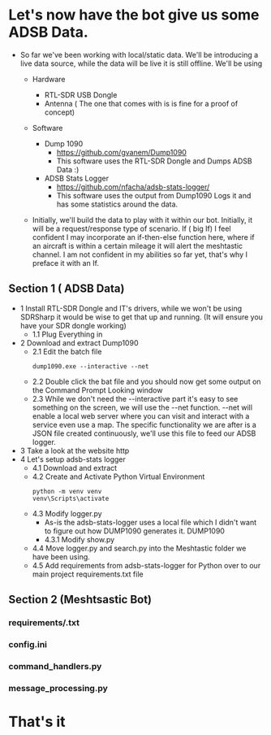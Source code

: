 
# Let's now have the bot give us some ADSB Data. 
- So far we've been working with local/static data. We'll be introducing a live data source, while the data will be live it is still offline. We'll be using
  - Hardware
    - RTL-SDR USB Dongle
    - Antenna ( The one that comes with is is fine for a proof of concept)
  - Software
    - Dump 1090
      - https://github.com/gvanem/Dump1090
      - This software uses the RTL-SDR Dongle and Dumps ADSB Data :)     
    - ADSB Stats Logger
      - https://github.com/nfacha/adsb-stats-logger/
      - This software uses the output from Dump1090 Logs it and has some statistics around the data.
     
  - Initially, we'll build the data to play with it within our bot.  Initially, it will be a request/response type of scenario. If ( big If) I feel confident I may incorporate an if-then-else function here, where if an aircraft is within a certain mileage it will alert the meshtastic channel. I am not confident in my abilities so far yet, that's why I preface it with an If. 
## Section 1 ( ADSB Data)
- 1 Install RTL-SDR Dongle and IT's drivers, while we won't be using SDRSharp it would be wise to get that up and running. (It will ensure you have your SDR dongle working)
  - 1.1 Plug Everything in 
- 2 Download and extract Dump1090
  - 2.1 Edit the batch file
    ```
    dump1090.exe --interactive --net
    ```
  - 2.2 Double click the bat file and  you should now get some output on the Command Prompt Looking window
  - 2.3 While we don't need the --interactive part it's easy to see something on the screen, we will use the --net function. --net will enable a local web server where you can visit and interact with a service even use a map. The specific functionality we are after is a JSON file created continuously, we'll use this file to feed our ADSB logger.  
- 3 Take a look at the website http
- 4 Let's setup adsb-stats logger
  - 4.1 Download and extract
  - 4.2 Create and Activate Python Virtual Environment
      ```
      python -m venv venv
      venv\Scripts\activate 
      ```
  - 4.3 Modify logger.py
      - As-is the adsb-stats-logger uses a local file which I didn't want to figure out how DUMP1090 generates it. DUMP1090 
    - 4.3.1 Modify show.py 
  - 4.4 Move logger.py and search.py into the Meshtastic folder we have been using.
  - 4.5 Add requirements from adsb-stats-logger for Python over to our main project requirements.txt file



## Section 2 (Meshtsastic Bot)



### requirements/.txt

### config.ini

  
### command_handlers.py

### message_processing.py

# That's it

